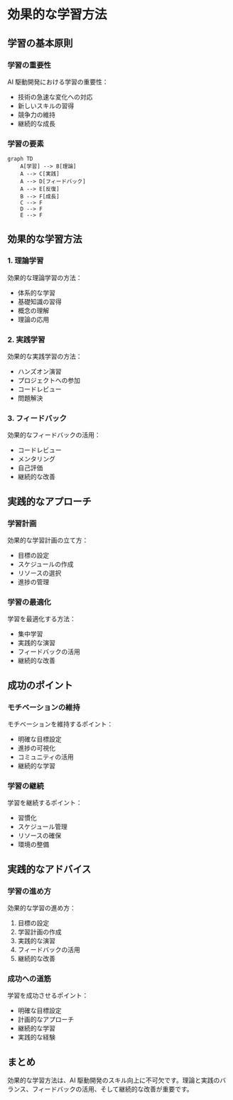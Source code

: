 # 効果的な学習方法

## 学習の基本原則

### 学習の重要性

AI 駆動開発における学習の重要性：

- 技術の急速な変化への対応
- 新しいスキルの習得
- 競争力の維持
- 継続的な成長

### 学習の要素

```mermaid
graph TD
    A[学習] --> B[理論]
    A --> C[実践]
    A --> D[フィードバック]
    A --> E[反復]
    B --> F[成長]
    C --> F
    D --> F
    E --> F
```

## 効果的な学習方法

### 1. 理論学習

効果的な理論学習の方法：

- 体系的な学習
- 基礎知識の習得
- 概念の理解
- 理論の応用

### 2. 実践学習

効果的な実践学習の方法：

- ハンズオン演習
- プロジェクトへの参加
- コードレビュー
- 問題解決

### 3. フィードバック

効果的なフィードバックの活用：

- コードレビュー
- メンタリング
- 自己評価
- 継続的な改善

## 実践的なアプローチ

### 学習計画

効果的な学習計画の立て方：

- 目標の設定
- スケジュールの作成
- リソースの選択
- 進捗の管理

### 学習の最適化

学習を最適化する方法：

- 集中学習
- 実践的な演習
- フィードバックの活用
- 継続的な改善

## 成功のポイント

### モチベーションの維持

モチベーションを維持するポイント：

- 明確な目標設定
- 進捗の可視化
- コミュニティの活用
- 継続的な学習

### 学習の継続

学習を継続するポイント：

- 習慣化
- スケジュール管理
- リソースの確保
- 環境の整備

## 実践的なアドバイス

### 学習の進め方

効果的な学習の進め方：

1. 目標の設定
2. 学習計画の作成
3. 実践的な演習
4. フィードバックの活用
5. 継続的な改善

### 成功への道筋

学習を成功させるポイント：

- 明確な目標設定
- 計画的なアプローチ
- 継続的な学習
- 実践的な経験

## まとめ

効果的な学習方法は、AI 駆動開発のスキル向上に不可欠です。理論と実践のバランス、フィードバックの活用、そして継続的な改善が重要です。
